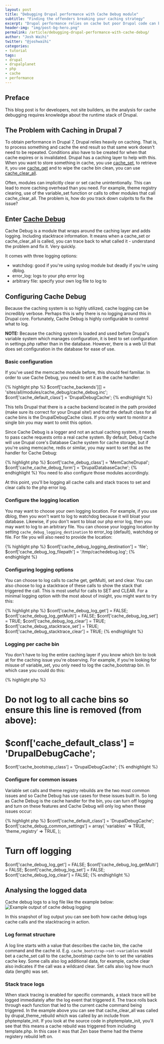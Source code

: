 ```yaml
---
layout: post
title: "Debugging Drupal performance with Cache Debug module"
subtitle: "Finding the offenders breaking your caching strategy"
excerpt: "Drupal performance relies on cache but poor Drupal code can break your caching system without you knowing about it!"
header-img: "img/post-bg-hero.png"
permalink: /article/debugging-drupal-performance-with-cache-debug/
author: "Josh Waihi"
twitter: "@joshwaihi"
categories:
- tutorial
tags:
- drupal
- drupalplanet
- php
- cache
- performance
---
```

## Preface
This blog post is for developers, not site builders, as the analysis for cache debugging requires knowledge about the runtime stack of Drupal.

## The Problem with Caching in Drupal 7
To obtain performance in Drupal 7, Drupal relies heavily on caching. That is, to process something and cache the end result so that same work doesn't need to be repeated. Conditions also have to be created for when that cache expires or is invalidated.
Drupal has a caching layer to help with this. When you want to store something in cache, you use [cache_set](https://api.drupal.org/api/drupal/includes%21cache.inc/function/cache_set/7), to retrieve it, you use [cache_get](https://api.drupal.org/api/drupal/includes%21cache.inc/function/cache_get/7) and to wipe the cache bin clean, you can use [cache_clear_all](https://api.drupal.org/api/drupal/includes%21cache.inc/function/cache_clear_all/7).

Often, modules can implicitly clear or set cache unintentionally. This can lead to more caching overhead than you need. For example, theme registry clearing, use of the variable_set function or calls to other modules that call cache_clear_all. The problem is, how do you track down culprits to fix the issue?

## Enter [Cache Debug](https://www.drupal.org/project/cache_debug)

Cache Debug is a module that wraps around the caching layer and adds logging. Including stacktrace information. It means when a cache_set or cache_clear_all is called, you can trace back to what called it - understand the problem and fix it. Very quickly.

It comes with three logging options:
* watchdog: good if you're using syslog module but deadly if you're using dblog.
* error_log: logs to your php error log
* arbitrary file: specify your own log file to log to

## Configuring Cache Debug
Because the caching system is so highly utilized, cache logging can be incredibly verbose. Perhaps this is why there is no logging around this in Drupal core. Fortunately, Cache Debug is highly configurable to control what to log.

**NOTE:** Because the caching system is loaded and used before Drupal's variable system which manages configuration, it is best to set configuration in settings.php rather than in the database. However, there is a web UI that does set configuration in the database for ease of use.

### Basic configuration
If you've used the memcache module before, this should feel familiar. In order to use Cache Debug, you need to set it as the cache handler:

{% highlight php %}
$conf['cache_backends'][] = 'sites/all/modules/cache_debug/cache_debug.inc';
$conf['cache_default_class'] = 'DrupalDebugCache';
{% endhighlight %}

This tells Drupal that there is a cache backend located in the path provided (make sure its correct for your Drupal site!) and that the default class for all cache bins is the DrupalDebugCache class. If you only want to monitor a single bin you may want to omit this option.

Since Cache Debug is a logger and not an actual caching system, it needs to pass cache requests onto a real cache system. By default, Debug Cache will use Drupal core's Database Cache system for cache storage, but if you're using memcache, redis or similar, you may want to set that as the handler for Cache Debug:

{% highlight php %}
$conf['cache_debug_class'] = 'MemCacheDrupal';
$conf['cache_cache_debug_form'] = 'DrupalDatabaseCache';
{% endhighlight %}
You need to also configure those modules accordingly.

At this point, you'll be logging all cache calls and stack traces to set and clear calls to the php error log.

### Configure the logging location
You may want to choose your own logging location. For example, if you use dblog, then you won't want to log to watchdog because it will bloat your database. Likewise, if you don't want to bloat  our php error log, then you may want to log to an arbitrary file. You can choose your logging location by setting `cache_debug_logging_destination` to error_log (default), watchdog or file. For file you will also need to provide the location:

{% highlight php %}
$conf['cache_debug_logging_destination'] = 'file';
$conf['cache_debug_log_filepath'] = '/tmp/cachedebug.log';
{% endhighlight %}

### Configuring logging options
You can choose to log calls to cache get, getMulti, set and clear. You can also choose to log a stacktrace of these calls to show the stack that triggered the call. This is most useful for calls to SET and CLEAR. For a minimal logging option with the most about of insight, you might want to try this:

{% highlight php %}
$conf['cache_debug_log_get'] = FALSE;
$conf['cache_debug_log_getMulti'] = FALSE;
$conf['cache_debug_log_set'] = TRUE;
$conf['cache_debug_log_clear'] = TRUE;
$conf['cache_debug_stacktrace_set'] = TRUE;
$conf['cache_debug_stacktrace_clear'] = TRUE;
{% endhighlight %}

### Logging per cache bin
You don't have to log the entire caching layer if you know which bin to look at for the caching issue you're observing. For example, if you're looking for misuse of variable_set, you only need to log the cache_bootstrap bin. In which case you could do this:

{% highlight php %}
# Do not log to all cache bins so ensure this line is removed (from above):
# $conf['cache_default_class'] = 'DrupalDebugCache';
$conf['cache_bootstrap_class'] = 'DrupalDebugCache';
{% endhighlight %}

### Configure for common issues
Variable set calls and theme registry rebuilds are the two most common issues and so Cache Debug has use cases for these issues built in. So long as Cache Debug is the cache handler for the bin, you can turn off logging and turn on these features and Cache Debug will only log when these issues occur:

{% highlight php %}
$conf['cache_default_class'] = 'DrupalDebugCache';
$conf['cache_debug_common_settings'] = array(
  'variables' => TRUE,
  'theme_registry' => TRUE,
);
# Turn off logging
$conf['cache_debug_log_get'] = FALSE;
$conf['cache_debug_log_getMulti'] = FALSE;
$conf['cache_debug_log_set'] = FALSE;
$conf['cache_debug_log_clear'] = FALSE;
{% endhighlight %}

## Analysing the logged data
Cache debug logs to a log file like the example below:
<img src="{{ site.url }}/img/cache-debug/cache_debug-example.png" alt="Example output of cache debug logging" class="img-responsive img-thumbnail" />

In this snapshot of log output you can see both how cache debug logs cache calls and the stacktracing in action.

### Log format structure
A log line starts with a value that describes the cache bin, the cache command and the cache id. E.g. `cache_bootstrap->set->variables` would bet a cache_set call to the cache_bootstrap cache bin to set the variables cache key.
Some calls also log additional data, for example, cache clear also indicates if the call was a wildcard clear. Set calls also log how much data (length) was set.

### Stack trace logs
When stack tracing is enabled for specific commands, a stack trace will be logged immediately after the log event that triggered it. The trace rolls back through each function that led to the current cache command being triggered. In the example above you can see that cache_clear_all was called by drupal_theme_rebuild which was called by an include from phptemplate_init. If you look at the source code in phptemplate_init, you'll see that this means a cache rebuild was triggered from including template.php. In this case it was that Zen base theme had the theme registery rebuild left on.
